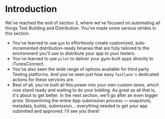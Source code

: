 # Introduction
We've reached the end of section 3, where we've focused on automating all things Test Building and Distribution. 
You've made some serious strides in this section.
- You've learned to use `gym` to effortlessly create customized, auto-incremented distribution-ready binaries that are fully tailored to the environment you'll use to distribute your app to your testers. 
- You've learned to use `pilot` to deliver your gym-built apps directly to iTunesConnect. 
- You've also seen the wide range of options available for third party Testing platforms. And you've seen just how easy `fastlane's` dedicated actions for these services are.
- Best of all, you've built all this power into your own custom lanes, which now stand ready and waiting to do your bidding.
As great as all that is, it's about to get better.
In the next section, we'll go after an even bigger prize: Streamlining the entire App submission process — snapshots, metadata, builds, submission… everything needed to get your app submitted and approved. I'll see you there!